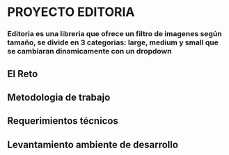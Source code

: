 # PROYECTO EDITORIA 
### Editoria es una libreria que ofrece un filtro de imagenes según tamaño, se divide en 3 categorias: large, medium y  small que se cambiaran dinamicamente con un dropdown 



## El Reto

## Metodologia de trabajo

## Requerimientos técnicos

## Levantamiento ambiente de desarrollo

